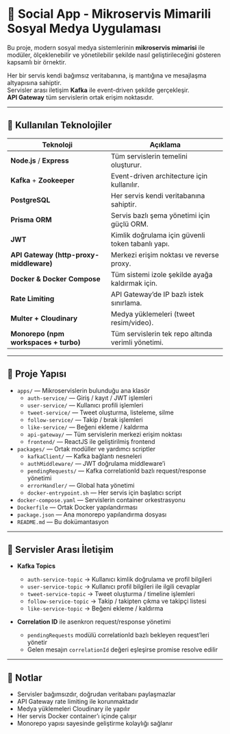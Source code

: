 # 📱 Social App - Mikroservis Mimarili Sosyal Medya Uygulaması

Bu proje, modern sosyal medya sistemlerinin **mikroservis mimarisi** ile modüler, ölçeklenebilir ve yönetilebilir şekilde nasıl geliştirileceğini gösteren kapsamlı bir örnektir.

Her bir servis kendi bağımsız veritabanına, iş mantığına ve mesajlaşma altyapısına sahiptir.  
Servisler arası iletişim **Kafka** ile event-driven şekilde gerçekleşir.  
**API Gateway** tüm servislerin ortak erişim noktasıdır.

---

## 🧰 Kullanılan Teknolojiler

| Teknoloji     | Açıklama |
|---------------|----------|
| **Node.js** / **Express** | Tüm servislerin temelini oluşturur. |
| **Kafka** + **Zookeeper** | Event-driven architecture için kullanılır. |
| **PostgreSQL** | Her servis kendi veritabanına sahiptir. |
| **Prisma ORM** | Servis bazlı şema yönetimi için güçlü ORM. |
| **JWT** | Kimlik doğrulama için güvenli token tabanlı yapı. |
| **API Gateway (http-proxy-middleware)** | Merkezi erişim noktası ve reverse proxy. |
| **Docker & Docker Compose** | Tüm sistemi izole şekilde ayağa kaldırmak için. |
| **Rate Limiting** | API Gateway’de IP bazlı istek sınırlama. |
| **Multer + Cloudinary** | Medya yüklemeleri (tweet resim/video). |
| **Monorepo (npm workspaces + turbo)** | Tüm servislerin tek repo altında verimli yönetimi. |

---

## 🧱 Proje Yapısı

- `apps/` — Mikroservislerin bulunduğu ana klasör
  - `auth-service/` — Giriş / kayıt / JWT işlemleri
  - `user-service/` — Kullanıcı profili işlemleri
  - `tweet-service/` — Tweet oluşturma, listeleme, silme
  - `follow-service/` — Takip / bırak işlemleri
  - `like-service/` — Beğeni ekleme / kaldırma
  - `api-gateway/` — Tüm servislerin merkezi erişim noktası
  - `frontend/` — ReactJS ile geliştirilmiş frontend
- `packages/` — Ortak modüller ve yardımcı scriptler
  - `kafkaClient/` — Kafka bağlantı nesneleri
  - `authMiddleware/` — JWT doğrulama middleware’i
  - `pendingRequests/` — Kafka correlationId bazlı request/response yönetimi
  - `errorHandler/` — Global hata yönetimi
  - `docker-entrypoint.sh` — Her servis için başlatıcı script
- `docker-compose.yaml` — Servislerin container orkestrasyonu
- `Dockerfile` — Ortak Docker yapılandırması
- `package.json` — Ana monorepo yapılandırma dosyası
- `README.md` — Bu dokümantasyon

---

## 🔄 Servisler Arası İletişim

- **Kafka Topics**
  - `auth-service-topic` → Kullanıcı kimlik doğrulama ve profil bilgileri
  - `user-service-topic` → Kullanıcı profil bilgileri ile ilgili cevaplar
  - `tweet-service-topic` → Tweet oluşturma / timeline işlemleri
  - `follow-service-topic` → Takip / takipten çıkma ve takipçi listesi
  - `like-service-topic` → Beğeni ekleme / kaldırma

- **Correlation ID** ile asenkron request/response yönetimi
  - `pendingRequests` modülü correlationId bazlı bekleyen request’leri yönetir
  - Gelen mesajın `correlationId` değeri eşleşirse promise resolve edilir

---

## 📌 Notlar

- Servisler bağımsızdır, doğrudan veritabanı paylaşmazlar
- API Gateway rate limiting ile korunmaktadır
- Medya yüklemeleri Cloudinary ile yapılır
- Her servis Docker container’ı içinde çalışır
- Monorepo yapısı sayesinde geliştirme kolaylığı sağlanır
